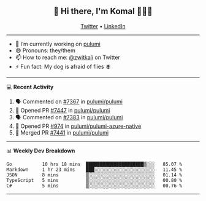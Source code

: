 <h2 align="center"> 👋 Hi there, I'm Komal 🧑🏾‍💻 </h2>
<p align="center">
    <a href="https://twitter.com/zwitkali">Twitter</a> •
    <a href="https://www.linkedin.com/in/komal-ali/">LinkedIn</a>
</p>

--------

- 🔭 I’m currently working on [pulumi](https://github.com/pulumi/pulumi)
- 😄 Pronouns: they/them
- 📫 How to reach me: [@zwitkali](https://twitter.com/zwitkali) on Twitter
- ⚡ Fun fact: My dog is afraid of flies 🪰

--------
💻 **Recent Activity**

<!--START_SECTION:activity-->
1. 🗣 Commented on [#7367](https://github.com/pulumi/pulumi/issues/7367) in [pulumi/pulumi](https://github.com/pulumi/pulumi)
2. 💪 Opened PR [#7447](https://github.com/pulumi/pulumi/pull/7447) in [pulumi/pulumi](https://github.com/pulumi/pulumi)
3. 🗣 Commented on [#7383](https://github.com/pulumi/pulumi/issues/7383) in [pulumi/pulumi](https://github.com/pulumi/pulumi)
4. 💪 Opened PR [#974](https://github.com/pulumi/pulumi-azure-native/pull/974) in [pulumi/pulumi-azure-native](https://github.com/pulumi/pulumi-azure-native)
5. 🎉 Merged PR [#7441](https://github.com/pulumi/pulumi/pull/7441) in [pulumi/pulumi](https://github.com/pulumi/pulumi)
<!--END_SECTION:activity-->

--------

📊 **Weekly Dev Breakdown**
<!--START_SECTION:waka-->
```text
Go           10 hrs 18 mins  █████████████████████▒░░░   85.07 % 
Markdown     1 hr 23 mins    ███░░░░░░░░░░░░░░░░░░░░░░   11.45 % 
JSON         8 mins          ▒░░░░░░░░░░░░░░░░░░░░░░░░   01.14 % 
TypeScript   5 mins          ▒░░░░░░░░░░░░░░░░░░░░░░░░   00.80 % 
C#           5 mins          ▒░░░░░░░░░░░░░░░░░░░░░░░░   00.76 % 
```
<!--END_SECTION:waka-->

--------